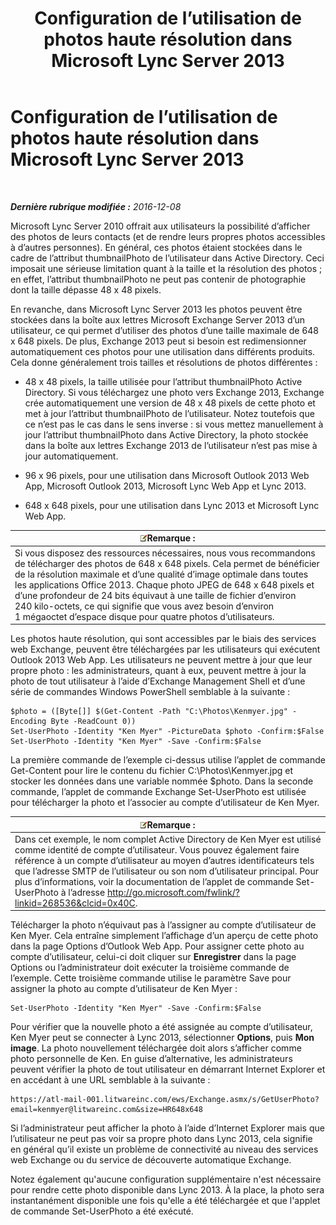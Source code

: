 ﻿---
title: Configuration de l’utilisation de photos haute résolution dans Microsoft Lync Server 2013
TOCTitle: Configuration de l’utilisation de photos haute résolution dans Microsoft Lync Server 2013
ms:assetid: 995da78a-dc44-45a3-908d-16fe36cfa0d9
ms:mtpsurl: https://technet.microsoft.com/fr-fr/library/JJ688150(v=OCS.15)
ms:contentKeyID: 49891457
ms.date: 12/10/2016
mtps_version: v=OCS.15
ms.translationtype: HT
---

# Configuration de l’utilisation de photos haute résolution dans Microsoft Lync Server 2013

 

_**Dernière rubrique modifiée :** 2016-12-08_

Microsoft Lync Server 2010 offrait aux utilisateurs la possibilité d’afficher des photos de leurs contacts (et de rendre leurs propres photos accessibles à d’autres personnes). En général, ces photos étaient stockées dans le cadre de l’attribut thumbnailPhoto de l’utilisateur dans Active Directory. Ceci imposait une sérieuse limitation quant à la taille et la résolution des photos ; en effet, l’attribut thumbnailPhoto ne peut pas contenir de photographie dont la taille dépasse 48 x 48 pixels.

En revanche, dans Microsoft Lync Server 2013 les photos peuvent être stockées dans la boîte aux lettres Microsoft Exchange Server 2013 d’un utilisateur, ce qui permet d’utiliser des photos d’une taille maximale de 648 x 648 pixels. De plus, Exchange 2013 peut si besoin est redimensionner automatiquement ces photos pour une utilisation dans différents produits. Cela donne généralement trois tailles et résolutions de photos différentes :

  - 48 x 48 pixels, la taille utilisée pour l’attribut thumbnailPhoto Active Directory. Si vous téléchargez une photo vers Exchange 2013, Exchange crée automatiquement une version de 48 x 48 pixels de cette photo et met à jour l’attribut thumbnailPhoto de l’utilisateur. Notez toutefois que ce n’est pas le cas dans le sens inverse : si vous mettez manuellement à jour l’attribut thumbnailPhoto dans Active Directory, la photo stockée dans la boîte aux lettres Exchange 2013 de l’utilisateur n’est pas mise à jour automatiquement.

  - 96 x 96 pixels, pour une utilisation dans Microsoft Outlook 2013 Web App, Microsoft Outlook 2013, Microsoft Lync Web App et Lync 2013.

  - 648 x 648 pixels, pour une utilisation dans Lync 2013 et Microsoft Lync Web App.

<table>
<thead>
<tr class="header">
<th><img src="images/Gg398920.note(OCS.15).gif" title="note" alt="note" />Remarque :</th>
</tr>
</thead>
<tbody>
<tr class="odd">
<td>Si vous disposez des ressources nécessaires, nous vous recommandons de télécharger des photos de 648 x 648 pixels. Cela permet de bénéficier de la résolution maximale et d’une qualité d’image optimale dans toutes les applications Office 2013. Chaque photo JPEG de 648 x 648 pixels et d’une profondeur de 24 bits équivaut à une taille de fichier d’environ 240 kilo-octets, ce qui signifie que vous avez besoin d’environ 1 mégaoctet d’espace disque pour quatre photos d’utilisateurs.</td>
</tr>
</tbody>
</table>


Les photos haute résolution, qui sont accessibles par le biais des services web Exchange, peuvent être téléchargées par les utilisateurs qui exécutent Outlook 2013 Web App. Les utilisateurs ne peuvent mettre à jour que leur propre photo : les administrateurs, quant à eux, peuvent mettre à jour la photo de tout utilisateur à l’aide d’Exchange Management Shell et d’une série de commandes Windows PowerShell semblable à la suivante :

    $photo = ([Byte[]] $(Get-Content -Path "C:\Photos\Kenmyer.jpg" -Encoding Byte -ReadCount 0))
    Set-UserPhoto -Identity "Ken Myer" -PictureData $photo -Confirm:$False
    Set-UserPhoto -Identity "Ken Myer" -Save -Confirm:$False

La première commande de l’exemple ci-dessus utilise l’applet de commande Get-Content pour lire le contenu du fichier C:\\Photos\\Kenmyer.jpg et stocker les données dans une variable nommée $photo. Dans la seconde commande, l’applet de commande Exchange Set-UserPhoto est utilisée pour télécharger la photo et l’associer au compte d’utilisateur de Ken Myer.

<table>
<thead>
<tr class="header">
<th><img src="images/Gg398920.note(OCS.15).gif" title="note" alt="note" />Remarque :</th>
</tr>
</thead>
<tbody>
<tr class="odd">
<td>Dans cet exemple, le nom complet Active Directory de Ken Myer est utilisé comme identité de compte d’utilisateur. Vous pouvez également faire référence à un compte d’utilisateur au moyen d’autres identificateurs tels que l’adresse SMTP de l’utilisateur ou son nom d’utilisateur principal. Pour plus d’informations, voir la documentation de l’applet de commande Set-UserPhoto à l’adresse <a href="http://go.microsoft.com/fwlink/?linkid=268536%26clcid=0x40c">http://go.microsoft.com/fwlink/?linkid=268536&amp;clcid=0x40C</a>.</td>
</tr>
</tbody>
</table>


Télécharger la photo n’équivaut pas à l’assigner au compte d’utilisateur de Ken Myer. Cela entraîne simplement l’affichage d’un aperçu de cette photo dans la page Options d’Outlook Web App. Pour assigner cette photo au compte d’utilisateur, celui-ci doit cliquer sur **Enregistrer** dans la page Options ou l’administrateur doit exécuter la troisième commande de l’exemple. Cette troisième commande utilise le paramètre Save pour assigner la photo au compte d’utilisateur de Ken Myer :

    Set-UserPhoto -Identity "Ken Myer" -Save -Confirm:$False

Pour vérifier que la nouvelle photo a été assignée au compte d’utilisateur, Ken Myer peut se connecter à Lync 2013, sélectionner **Options**, puis **Mon image**. La photo nouvellement téléchargée doit alors s’afficher comme photo personnelle de Ken. En guise d’alternative, les administrateurs peuvent vérifier la photo de tout utilisateur en démarrant Internet Explorer et en accédant à une URL semblable à la suivante :

    https://atl-mail-001.litwareinc.com/ews/Exchange.asmx/s/GetUserPhoto?email=kenmyer@litwareinc.com&size=HR648x648

Si l’administrateur peut afficher la photo à l’aide d’Internet Explorer mais que l’utilisateur ne peut pas voir sa propre photo dans Lync 2013, cela signifie en général qu’il existe un problème de connectivité au niveau des services web Exchange ou du service de découverte automatique Exchange.

Notez également qu'aucune configuration supplémentaire n'est nécessaire pour rendre cette photo disponible dans Lync 2013. À la place, la photo sera instantanément disponible une fois qu'elle a été téléchargée et que l'applet de commande Set-UserPhoto a été exécuté.

